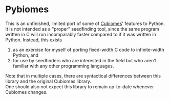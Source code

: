 # Pybiomes

This is an unfinished, limited port of some of [Cubiomes](https://www.github.com/Cubitect/cubiomes)' features to Python. It is not intended as a "proper" seedfinding tool, since the same program written in C will run incomparably faster compared to if it was written in Python. Instead, this exists
1. as an exercise for myself of porting fixed-width C code to infinite-width Python, and
2. for use by seedfinders who are interested in the field but who aren't familiar with any other programming languages.

Note that in multiple cases, there are syntactical differences between this library and the original Cubiomes library.<br>
One should also not expect this library to remain up-to-date whenever Cubiomes changes.